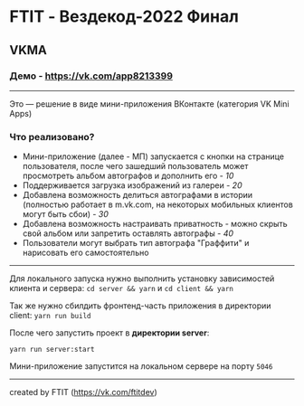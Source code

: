 # FTIT - Вездекод-2022 Финал

## VKMA
### Демо - https://vk.com/app8213399
----

Это — решение в виде мини-приложения ВКонтакте (категория VK Mini Apps)

### Что реализовано?  
- Мини-приложение (далее - МП) запускается с кнопки на странице пользователя, после чего зашедший пользователь может просмотреть альбом автографов и дополнить его - *10*
- Поддерживается загрузка изображений из галереи - *20*
- Добавлена возможность делиться автографами в истории (полностью работает в m.vk.com, на некоторых мобильных клиентов могут быть сбои) - *30*
- Добавлена возможность настраивать приватность - можно скрыть свой альбом или запретить оставлять автографы - *40*
- Пользователи могут выбрать тип автографа "Граффити" и нарисовать его самостоятельно

---


Для локального запуска нужно выполнить установку зависимостей клиента и сервера: 
`cd server && yarn` и `cd client && yarn`

Так же нужно сбилдить фронтенд-часть приложения в директории client:
`yarn run build`


После чего запустить проект в **директории server**:
```
yarn run server:start
```

Мини-приложение запустится на локальном сервере на порту `5046`

--- 
  
created by FTIT (https://vk.com/ftitdev)
